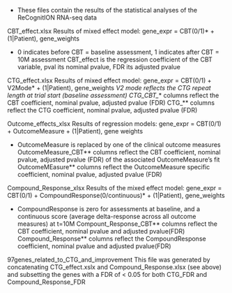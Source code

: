 * These files contain the results of the statistical analyses of the ReCognitION RNA-seq data

CBT_effect.xlsx
Results of mixed effect model: gene_expr = CBT(0/1)* + (1|Patient), gene_weights
* 0 indicates before CBT = baseline assessment, 1 indicates after CBT = 10M assessment
CBT_effect is the regression coefficient of the CBT variable, pval its nominal pvalue, FDR its adjusted pvalue

CTG_effect.xlsx
Results of mixed effect model: gene_expr = CBT(0/1) + V2Mode* + (1|Patient), gene_weights
*V2 mode reflects the CTG repeat length at trial start (baseline assessment)
CTG_CBT_** columns reflect the CBT coefficient, nominal pvalue, adjusted pvalue (FDR)
CTG_** columns reflect the CTG coefficient, nominal pvalue, adjusted pvalue (FDR)

Outcome_effects_xlsx
Results of regression models: gene_expr = CBT(0/1) + OutcomeMeasure + (1|Patient), gene weights
* OutcomeMeasure is replaced by one of the clinical outcome measures
OutcomeMeasure_CBT** columns reflect the CBT coefficient, nominal pvalue, adjusted pvalue (FDR) of the associated OutcomeMeasure’s fit
OutcomeMEasure** columns reflect the OutcomeMeasure specific coefficient, nominal pvalue, adjusted pvalue (FDR)

Compound_Response_xlsx
Results of the mixed effect model: gene_expr = CBT(0/1) + CompoundResponse(0/continuous)* + (1|Patient), gene_weights
* CompoundResponse is zero for assessments at baseline, and a continuous score (average delta-response across all outcome measures) at t=10M
Compount_Response_CBT** columns reflect the CBT coefficient, nominal pvalue and adjusted pvalue(FDR)
Compound_Response** columns reflect the CompoundResponse coefficient, nominal pvalue and adjusted pvalue(FDR)

97genes_related_to_CTG_and_improvement
This file was generated by concatenating CTG_effect.xslx and Compound_Response.xlsx (see above) and subsetting the genes with a 
FDR of < 0.05 for both CTG_FDR and Compound_Response_FDR 
